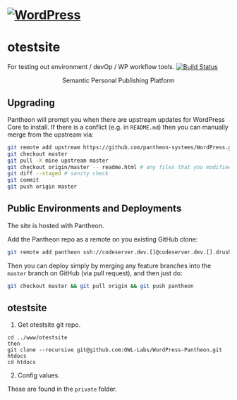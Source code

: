 <!DOCTYPE html>
<html>
<head>
	<meta name="viewport" content="width=device-width" />
	<meta http-equiv="Content-Type" content="text/html; charset=utf-8" />
	<link rel="stylesheet" href="wp-admin/css/install.css?ver=20100228" type="text/css" />
</head>
<body>
<h1 id="logo">
	<a href="https://wordpress.org/"><img alt="WordPress" src="wp-admin/images/wordpress-logo.png" /></a>
</h1>

# otestsite
For testing out environment / devOp / WP workflow tools.
[![Build Status](https://travis-ci.org/OWL-Labs/WordPress-Pantheon.svg?branch=master)](https://travis-ci.org/OWL-Labs/WordPress-Pantheon)

<p style="text-align: center">Semantic Personal Publishing Platform</p>

## Upgrading

Pantheon will prompt you when there are upstream updates for WordPress Core to install. If there is a conflict (e.g. in `README.md`) then you can manually merge from the upstream via:

```bash
git remote add upstream https://github.com/pantheon-systems/WordPress.git
git checkout master
git pull -X mine upstream master
git checkout origin/master -- readme.html # any files that you modified
git diff --staged # sanity check
git commit
git push origin master
```
## Public Environments and Deployments

The site is hosted with Pantheon.

Add the Pantheon repo as a remote on you existing GitHub clone:

```bash
git remote add pantheon ssh://codeserver.dev.[]@codeserver.dev.[].drush.in:2222/~/repository.git
```

Then you can deploy simply by merging any feature branches into the `master` branch on GitHub (via pull request), and then just do:

```bash
git checkout master && git pull origin && git push pantheon
```


<h2>otestsite</h2>

1. Get otestsite git repo.

```
cd ../www/otestsite
then
git clone --recursive git@github.com:OWL-Labs/WordPress-Pantheon.git htdocs
cd htdocs
```

2. Config values.

These are found in the `private` folder.

</body>
</html>
